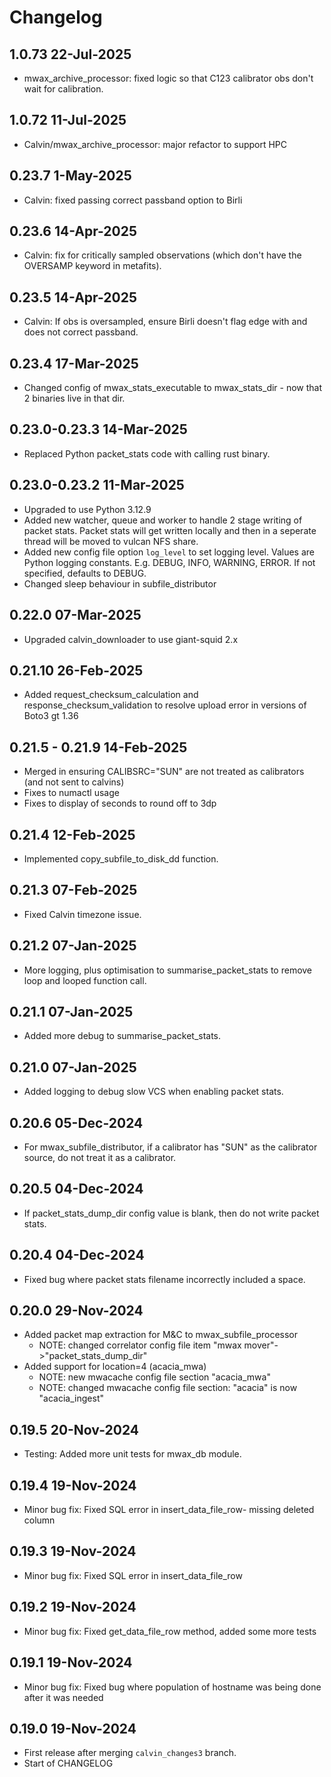 # Changelog

## 1.0.73 22-Jul-2025

* mwax_archive_processor: fixed logic so that C123 calibrator obs don't wait for calibration.

## 1.0.72 11-Jul-2025

* Calvin/mwax_archive_processor: major refactor to support HPC

## 0.23.7 1-May-2025

* Calvin: fixed passing correct passband option to Birli

## 0.23.6 14-Apr-2025

* Calvin: fix for critically sampled observations (which don't have the OVERSAMP keyword in metafits).

## 0.23.5 14-Apr-2025

* Calvin: If obs is oversampled, ensure Birli doesn't flag edge with and does not correct passband.

## 0.23.4 17-Mar-2025

* Changed config of mwax_stats_executable to mwax_stats_dir - now that 2 binaries live in that dir.

## 0.23.0-0.23.3 14-Mar-2025

* Replaced Python packet_stats code with calling rust binary.

## 0.23.0-0.23.2 11-Mar-2025

* Upgraded to use Python 3.12.9
* Added new watcher, queue and worker to handle 2 stage writing of packet stats. Packet stats will get written locally and then in a seperate thread will be moved to vulcan NFS share.
* Added new config file option `log_level` to set logging level. Values are Python logging constants. E.g. DEBUG, INFO, WARNING, ERROR. If not specified, defaults to DEBUG.
* Changed sleep behaviour in subfile_distributor

## 0.22.0 07-Mar-2025

* Upgraded calvin_downloader to use giant-squid 2.x

## 0.21.10 26-Feb-2025

* Added request_checksum_calculation and response_checksum_validation to resolve upload error in versions of Boto3 gt 1.36

## 0.21.5 - 0.21.9  14-Feb-2025

* Merged in ensuring CALIBSRC="SUN" are not treated as calibrators (and not sent to calvins)
* Fixes to numactl usage
* Fixes to display of seconds to round off to 3dp

## 0.21.4  12-Feb-2025

* Implemented copy_subfile_to_disk_dd function.

## 0.21.3  07-Feb-2025

* Fixed Calvin timezone issue.

## 0.21.2 07-Jan-2025

* More logging, plus optimisation to summarise_packet_stats to remove loop and looped function call.

## 0.21.1 07-Jan-2025

* Added more debug to summarise_packet_stats.

## 0.21.0 07-Jan-2025

* Added logging to debug slow VCS when enabling packet stats.

## 0.20.6 05-Dec-2024

* For mwax_subfile_distributor, if a calibrator has "SUN" as the calibrator source, do not treat it as a calibrator.

## 0.20.5 04-Dec-2024

* If packet_stats_dump_dir config value is blank, then do not write packet stats.

## 0.20.4 04-Dec-2024

* Fixed bug where packet stats filename incorrectly included a space.

## 0.20.0 29-Nov-2024

* Added packet map extraction for M&C to mwax_subfile_processor
  * NOTE: changed correlator config file item "mwax mover"->"packet_stats_dump_dir"
* Added support for location=4 (acacia_mwa)
  * NOTE: new mwacache config file section "acacia_mwa"
  * NOTE: changed mwacache config file section: "acacia" is now "acacia_ingest"

## 0.19.5 20-Nov-2024

* Testing: Added more unit tests for mwax_db module.

## 0.19.4 19-Nov-2024

* Minor bug fix: Fixed SQL error in insert_data_file_row- missing deleted column

## 0.19.3 19-Nov-2024

* Minor bug fix: Fixed SQL error in insert_data_file_row

## 0.19.2 19-Nov-2024

* Minor bug fix: Fixed get_data_file_row method, added some more tests

## 0.19.1 19-Nov-2024

* Minor bug fix: Fixed bug where population of hostname was being done after it was needed

## 0.19.0 19-Nov-2024

* First release after merging `calvin_changes3` branch.
* Start of CHANGELOG
